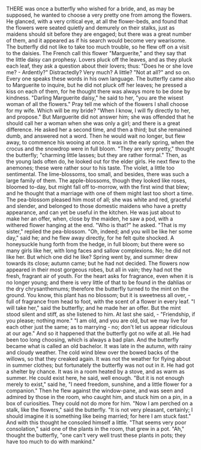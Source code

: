 THERE was once a butterfly who wished for a bride, and, as may be supposed, he wanted to choose a very pretty one from among the flowers.
He glanced, with a very critical eye, at all the flower-beds, and found that the flowers were seated quietly and demurely on their stalks, just as maidens should sit before they are engaged; but there was a great number of them, and it appeared as if his search would become very wearisome.
The butterfly did not like to take too much trouble, so he flew off on a visit to the daisies.
The French call this flower "Marguerite," and they say that the little daisy can prophesy.
Lovers pluck off the leaves, and as they pluck each leaf, they ask a question about their lovers; thus: "Does he or she love me? - Ardently?"
Distractedly?
Very much?
A little?
"Not at all?" and so on.
Every one speaks these words in his own language.
The butterfly came also to Marguerite to inquire, but he did not pluck off her leaves; he pressed a kiss on each of them, for he thought there was always more to be done by kindness.
"Darling Marguerite daisy," he said to her, "you are the wisest woman of all the flowers."
Pray tell me which of the flowers I shall choose for my wife.
Which will be my bride?
"When I know, I will fly directly to her, and propose."
But Marguerite did not answer him; she was offended that he should call her a woman when she was only a girl; and there is a great difference.
He asked her a second time, and then a third; but she remained dumb, and answered not a word.
Then he would wait no longer, but flew away, to commence his wooing at once.
It was in the early spring, when the crocus and the snowdrop were in full bloom.
"They are very pretty," thought the butterfly; "charming little lasses; but they are rather formal."
Then, as the young lads often do, he looked out for the elder girls.
He next flew to the anemones; these were rather sour to his taste.
The violet, a little too sentimental.
The lime-blossoms, too small, and besides, there was such a large family of them.
The apple-blossoms, though they looked like roses, bloomed to-day, but might fall off to-morrow, with the first wind that blew; and he thought that a marriage with one of them might last too short a time.
The pea-blossom pleased him most of all; she was white and red, graceful and slender, and belonged to those domestic maidens who have a pretty appearance, and can yet be useful in the kitchen.
He was just about to make her an offer, when, close by the maiden, he saw a pod, with a withered flower hanging at the end.
"Who is that?" he asked.
"That is my sister," replied the pea-blossom.
"Oh, indeed; and you will be like her some day," said he; and he flew away directly, for he felt quite shocked.
A honeysuckle hung forth from the hedge, in full bloom; but there were so many girls like her, with long faces and sallow complexions.
No; he did not like her.
But which one did he like?
Spring went by, and summer drew towards its close; autumn came; but he had not decided.
The flowers now appeared in their most gorgeous robes, but all in vain; they had not the fresh, fragrant air of youth.
For the heart asks for fragrance, even when it is no longer young; and there is very little of that to be found in the dahlias or the dry chrysanthemums; therefore the butterfly turned to the mint on the ground.
You know, this plant has no blossom; but it is sweetness all over, - full of fragrance from head to foot, with the scent of a flower in every leaf.
"I will take her," said the butterfly; and he made her an offer.
But the mint stood silent and stiff, as she listened to him.
At last she said, - "Friendship, if you please; nothing more."
"I am old, and you are old, but we may live for each other just the same; as to marrying - no; don't let us appear ridiculous at our age."
And so it happened that the butterfly got no wife at all.
He had been too long choosing, which is always a bad plan.
And the butterfly became what is called an old bachelor.
It was late in the autumn, with rainy and cloudy weather.
The cold wind blew over the bowed backs of the willows, so that they creaked again.
It was not the weather for flying about in summer clothes; but fortunately the butterfly was not out in it.
He had got a shelter by chance.
It was in a room heated by a stove, and as warm as summer.
He could exist here, he said, well enough.
"But it is not enough merely to exist," said he, "I need freedom, sunshine, and a little flower for a companion."
Then he flew against the window-pane, and was seen and admired by those in the room, who caught him, and stuck him on a pin, in a box of curiosities.
They could not do more for him.
"Now I am perched on a stalk, like the flowers," said the butterfly.
"It is not very pleasant, certainly; I should imagine it is something like being married; for here I am stuck fast."
And with this thought he consoled himself a little.
"That seems very poor consolation," said one of the plants in the room, that grew in a pot.
"Ah," thought the butterfly, "one can't very well trust these plants in pots; they have too much to do with mankind."
